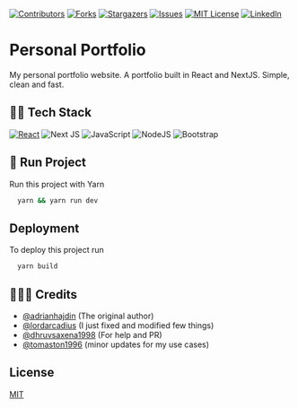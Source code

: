 [![Contributors][contributors-shield]][contributors-url]
[![Forks][forks-shield]][forks-url]
[![Stargazers][stars-shield]][stars-url]
[![Issues][issues-shield]][issues-url]
[![MIT License][license-shield]][license-url]
[![LinkedIn][linkedin-shield]][linkedin-url]

# Personal Portfolio

My personal portfolio website. A portfolio built in React and NextJS. Simple, clean and fast.

## 🧑‍💻 Tech Stack

[![React][React.js]][React-url]
![Next JS]
![JavaScript]
![NodeJS]
![Bootstrap]

## 🔧 Run Project 

Run this project with Yarn

```bash 
  yarn && yarn run dev
```
    
## Deployment

To deploy this project run

```bash
  yarn build
```
  
## 🧑‍🤝‍🧑 Credits

- [@adrianhajdin](https://github.com/adrianhajdin) (The original author)
- [@lordarcadius](https://github.com/lordarcadius) (I just fixed and modified few things)
- [@dhruvsaxena1998](https://github.com/dhruvsaxena1998) (For help and PR)
- [@tomaston1996](https://github.com/TomAston1996) (minor updates for my use cases)

  
## License

[MIT](https://github.com/lordarcadius/portfolio/blob/master/LICENSE)

<!-- MARKDOWN LINKS & IMAGES -->
<!-- https://www.markdownguide.org/basic-syntax/#reference-style-links -->
[contributors-shield]: https://img.shields.io/github/contributors/TomAston1996/portfolio.svg?style=for-the-badge
[contributors-url]: https://github.com/TomAston1996/portfolio/graphs/contributors
[forks-shield]: https://img.shields.io/github/forks/TomAston1996/portfolio.svg?style=for-the-badge
[forks-url]: https://github.com/TomAston1996/portfolio/network/members
[stars-shield]: https://img.shields.io/github/stars/TomAston1996/portfolio.svg?style=for-the-badge
[stars-url]: https://github.com/TomAston1996/portfolio/stargazers
[issues-shield]: https://img.shields.io/github/issues/TomAston1996/portfolio.svg?style=for-the-badge
[issues-url]: https://github.com/TomAston1996/portfolio/issues
[license-shield]: https://img.shields.io/github/license/TomAston1996/portfolio.svg?style=for-the-badge
[license-url]: https://github.com/TomAston1996/portfolio/blob/master/LICENSE.txt
[linkedin-shield]: https://img.shields.io/badge/-LinkedIn-black.svg?style=for-the-badge&logo=linkedin&colorB=555
[linkedin-url]: https://linkedin.com/in/tomaston96
[React.js]: https://img.shields.io/badge/React-20232A?style=for-the-badge&logo=react&logoColor=61DAFB
[React-url]: https://reactjs.org/
[TypeScript]: https://img.shields.io/badge/typescript-%23007ACC.svg?style=for-the-badge&logo=typescript&logoColor=white
[Redux]: https://img.shields.io/badge/redux-%23593d88.svg?style=for-the-badge&logo=redux&logoColor=white
[Chart.js]: https://img.shields.io/badge/chart.js-F5788D.svg?style=for-the-badge&logo=chart.js&logoColor=white
[Bootstrap]: https://img.shields.io/badge/bootstrap-%238511FA.svg?style=for-the-badge&logo=bootstrap&logoColor=white
[NodeJS]: https://img.shields.io/badge/node.js-6DA55F?style=for-the-badge&logo=node.js&logoColor=white
[Next JS]: https://img.shields.io/badge/Next-black?style=for-the-badge&logo=next.js&logoColor=white
[JavaScript]: https://img.shields.io/badge/javascript-%23323330.svg?style=for-the-badge&logo=javascript&logoColor=%23F7DF1E
